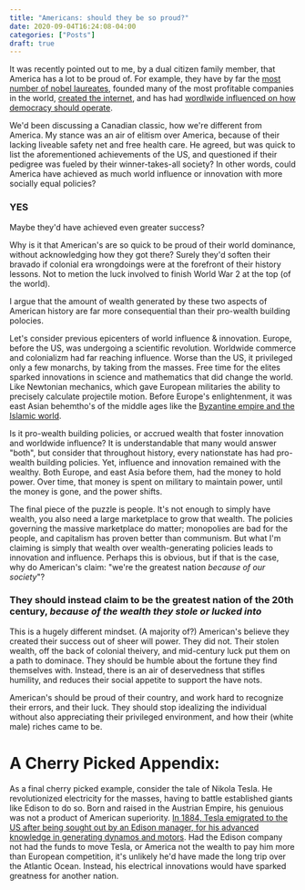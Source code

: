 ```yaml
---
title: "Americans: should they be so proud?"
date: 2020-09-04T16:24:08-04:00
categories: ["Posts"]
draft: true
---
```


It was recently pointed out to me, by a dual citizen family member, that America has a lot to be proud of. For example, they have by far the [most number of nobel laureates](https://en.wikipedia.org/wiki/List_of_Nobel_laureates_by_country), founded many of the most profitable companies in the world, [created the internet](https://en.wikipedia.org/wiki/History_of_the_Internet), and has had [wordlwide influenced on how democracy should operate](https://en.wikipedia.org/wiki/United_States_Constitution_and_worldwide_influence).

We'd been discussing a Canadian classic, how we're different from America. My stance was an air of elitism over America, because of their lacking liveable safety net and free health care. He agreed, but was quick to list the aforementioned achievements of the US, and questioned if their pedigree was fueled by their winner-takes-all society? In other words, could America have achieved as much world influence or innovation with more socially equal policies?

### YES

Maybe they'd have achieved even greater success?

Why is it that American's are so quick to be proud of their world dominance, without acknowledging how they got there? Surely they'd soften their bravado if colonial era wrongdoings were at the forefront of their history lessons. Not to metion the luck involved to finish World War 2 at the top (of the world). 

I argue that the amount of wealth generated by these two aspects of American history are far more consequential than their pro-wealth building polocies.

Let's consider previous epicenters of world influence & innovation. Europe, before the US, was undergoing a scientific revolution. Worldwide commerce and colonializm had far reaching influence. Worse than the US, it privileged only a few monarchs, by taking from the masses. Free time for the elites sparked innovations in science and mathematics that did change the world. Like Newtonian mechanics, which gave European militaries the ability to precisely calculate projectile motion. Before Europe's enlightenment, it was east Asian behemtho's of the middle ages like the [Byzantine empire and the Islamic world](https://en.wikipedia.org/wiki/History_of_science). 

Is it pro-wealth building policies, or accrued wealth that foster innovation and worldwide influence? It is understandable that many would answer "both", but consider that throughout history, every nationstate has had pro-wealth building policies. Yet, influence and innovation remained with the wealthy. Both Europe, and east Asia before them, had the money to hold power. Over time, that money is spent on military to maintain power, until the money is gone, and the power shifts.

The final piece of the puzzle is people. It's not enough to simply have wealth, you also need a large marketplace to grow that wealth. The policies governing the massive marketplace do matter; monopolies are bad for the people, and capitalism has proven better than communism. But what I'm claiming is simply that wealth over wealth-generating policies leads to innovation and influence. Perhaps this is obvious, but if that is the case, why do American's claim: "we're the greatest nation *because of our society*"?

### They should instead claim to be the greatest nation of the 20th century, *because of the wealth they stole or lucked into*

This is a hugely different mindset. (A majority of?) American's believe they created their success out of sheer will power. They did not. Their stolen wealth, off the back of colonial theivery, and mid-century luck put them on a path to dominace. They should be humble about the fortune they find themselves with. Instead, there is an air of deservedness that stifles humility, and reduces their social appetite to support the have nots.

American's should be proud of their country, and work hard to recognize their errors, and their luck. They should stop idealizing the individual without also appreciating their privileged environment, and how their (white male) riches came to be.


# A Cherry Picked Appendix:
As a final cherry picked example, consider the tale of Nikola Tesla. He revolutionized electricity for the masses, having to battle established giants like Edison to do so. Born and raised in the Austrian Empire, his genuious was not a product of American superiority. [In 1884, Tesla emigrated to the US after being sought out by an Edison manager, for his advanced knowledge in generating dynamos and motors](https://en.wikipedia.org/wiki/Nikola_Tesla#Move_to_the_United_States). Had the Edison company not had the funds to move Tesla, or America not the wealth to pay him more than European competition, it's unlikely he'd have made the long trip over the Atlantic Ocean. Instead, his electrical innovations would have sparked greatness for another nation.
